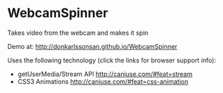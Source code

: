 WebcamSpinner
=============

Takes video from the webcam and makes it spin

Demo at: http://donkarlssonsan.github.io/WebcamSpinner

Uses the following technology (click the links for browser support info): 
 * getUserMedia/Stream API http://caniuse.com/#feat=stream
 * CSS3 Animations http://caniuse.com/#feat=css-animation
